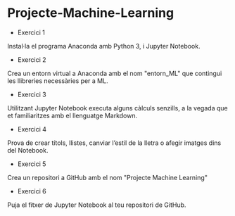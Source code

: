 # Projecte-Machine-Learning
- Exercici 1

Instal·la el programa Anaconda amb Python 3, i Jupyter Notebook.
- Exercici 2

Crea un entorn virtual a Anaconda amb el nom "entorn_ML" que contingui les llibreries necessàries per a ML.
- Exercici 3

Utilitzant Jupyter Notebook executa alguns càlculs senzills, a la vegada que et familiaritzes amb el llenguatge Markdown.
- Exercici 4

Prova de crear títols, llistes, canviar l’estil de la lletra o afegir imatges dins del Notebook.
- Exercici 5

Crea un repositori a GitHub amb el nom "Projecte Machine Learning"
- Exercici 6

Puja el fitxer de Jupyter Notebook al teu repositori de GitHub.

